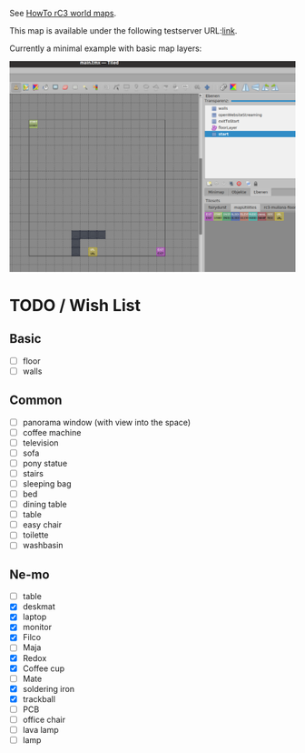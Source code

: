 See [HowTo rC3 world maps](https://howto.rc3.world/maps.html).

This map is available under the following testserver URL:[link](https://play.wa-test.rc3.cccv.de/_/global/elektroglitzer.github.io/rc3map/main.json).

Currently a minimal example with basic map layers:

![screenshot](screenshot.png)


# TODO / Wish List
## Basic
- [ ] floor
- [ ] walls

## Common
- [ ] panorama window (with view into the space)
- [ ] coffee machine
- [ ] television
- [ ] sofa
- [ ] pony statue
- [ ] stairs
- [ ] sleeping bag
- [ ] bed
- [ ] dining table
- [ ] table
- [ ] easy chair
- [ ] toilette
- [ ] washbasin

## Ne-mo
- [ ] table
- [x] deskmat
- [x] laptop
- [x] monitor
- [x] Filco
- [ ] Maja
- [x] Redox
- [x] Coffee cup
- [ ] Mate
- [x] soldering iron
- [x] trackball
- [ ] PCB
- [ ] office chair
- [ ] lava lamp
- [ ] lamp
